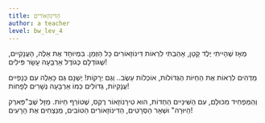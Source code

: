 ```yaml
---
title: הַדִּינוֹזָאוֹרִים
author: a teacher
level: bw_lev_4
---
```

מְאָז שֶׁהָיִיתִי יֶלֶד קָטָן,
אָהַבְתִּי לִרְאוֹת דִּינוֹזָאוֹרִים כָּל הַזְּמַן.
בִּמְיוּחָד אֶת אֵלֶה, הָעֲנָקִיִים,
שֶׁגּוֹדְלָם כְּגוֹדֶל אַרְבָּעָה עָשָׂר פִּילִים!

מַדְהִים לִרְאוֹת אֶת הַחַיּוֹת הַגְּדוֹלוֹת,
אוֹכְלוֹת עֵשֶׂב.. וְגַם יְרָקוֹת!
יֶשְׁנָם גַּם כָּאֵלֶה עִם כְּנָפַיִים עֲנָקִיוֹת,
גְּדוֹלִים כְּמוֹ אַרְבָּעָה נְשָׁרִים לְפָחוֹת!

וְהַמַּפְחִיד מִכּוּלָם, עִם הַשִּׁינַיִים הַחַדוֹת,
הוּא טִירָנוֹזָאוֹר רֶקְס, שֶׁטּוֹרֵף חַיּוֹת.
מַזָּל שֶׁבְּ"פַּארְק הַיּוּרָה" וּשְׁאָר הַסְּרָטִים,
הַדִּינוֹזָאוֹרִים הַטּוֹבִים, מְנַצְחִים אֶת הָרָעִים!